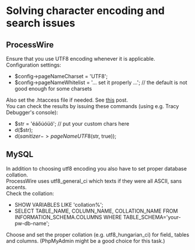 # Solving character encoding and search issues

## ProcessWire
Ensure that you use UTF8 encoding whenever it is applicable.  
Configuration settings:  
* $config->pageNameCharset = 'UTF8';
* $config->pageNameWhitelist = '... set it properly ...'; // the default is not good enough for some charsets

Also set the .htaccess file if needed. See [this](https://processwire.com/blog/posts/hello-%E5%81%A5%E5%BA%B7%E9%95%B7%E5%A3%BD%C2%B7%E7%B9%81%E6%A6%AE%E6%98%8C%E7%9B%9B/) post.  
You can check the results by issuing these commands (using e.g. Tracy Debugger's console):  
* $str = 'éáőúóüö'; // put your custom chars here
* d($str);
* d($sanitizer->pageNameUTF8($str, true));

## MySQL
In addition to choosing utf8 encoding you also have to set proper database collation.  
ProcessWire uses utf8_general_ci which texts if they were all ASCII, sans accents.  
Check the collation:
* SHOW VARIABLES LIKE 'collation%';
* SELECT TABLE_NAME, COLUMN_NAME, COLLATION_NAME  FROM INFORMATION_SCHEMA.COLUMNS WHERE TABLE_SCHEMA='your-pw-db-name';

Choose and set the proper collation (e.g. utf8_hungarian_ci) for field_ tables and columns. (PhpMyAdmin might be a good choice for this task.)  
